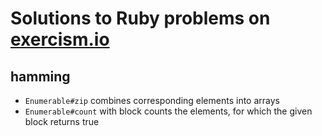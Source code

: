 # Solutions to Ruby problems on [exercism.io](https://exercism.io/)

## hamming

- `Enumerable#zip` combines corresponding elements into arrays
- `Enumerable#count` with block counts the elements, for which the given block returns
   true
